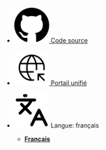 - [_![logo de GitHub](../img/github.svg)_ Code source](https://github.com/SanteQc/coreview-ps)

- [_![icône du portail](../img/portal.svg)_ Portail unifié](https://coreview.pages.dev)

- _![icône de langue](../img/i18n.svg)_ Langue: français
  - [**Français**](/fr/)

